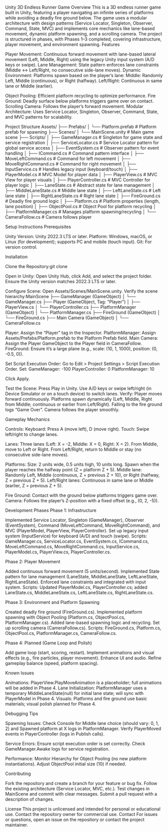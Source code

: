 Unity 3D Endless Runner Game
Overview
This is a 3D endless runner game built in Unity, featuring a player navigating an infinite series of platforms while avoiding a deadly fire ground below. The game uses a modular architecture with design patterns (Service Locator, Singleton, Observer, Command, State, MVC) and implements core mechanics like lane-based movement, dynamic platform spawning, and a scrolling camera. The project is structured in phases, with Phases 1–3 completed, covering infrastructure, player movement, and environment spawning.
Features

Player Movement: Continuous forward movement with lane-based lateral movement (Left, Middle, Right) using the legacy Unity input system (A/D keys or swipe).
Lane Management: State pattern enforces lane constraints (Middle ↔ Left/Right, no consecutive side-lane moves).
Dynamic Environment: Platforms spawn based on the player’s lane:
Middle: Randomly Left, Middle (continuous), or Right (halfway).
Left/Right: Continuous in same lane or Middle (earlier).


Object Pooling: Efficient platform recycling to optimize performance.
Fire Ground: Deadly surface below platforms triggers game over on contact.
Scrolling Camera: Follows the player’s forward movement.
Modular Architecture: Uses Service Locator, Singleton, Observer, Command, State, and MVC patterns for scalability.

Project Structure
Assets/
├── Prefabs/
│   └── Platform.prefab         # Platform prefab for spawning
├── Scenes/
│   └── MainScene.unity        # Main game scene
├── Scripts/
│   ├── GameManager.cs         # Singleton for game state and service registration
│   ├── ServiceLocator.cs      # Service Locator pattern for global service access
│   ├── EventSystem.cs         # Observer pattern for event handling
│   ├── ICommand.cs            # Command pattern interface
│   ├── MoveLeftCommand.cs     # Command for left movement
│   ├── MoveRightCommand.cs    # Command for right movement
│   ├── InputService.cs        # Handles legacy input (keyboard/touch)
│   ├── PlayerModel.cs         # MVC Model for player data
│   ├── PlayerView.cs          # MVC View for player visuals
│   ├── PlayerController.cs    # MVC Controller for player logic
│   ├── LaneState.cs           # Abstract state for lane management
│   ├── MiddleLaneState.cs     # Middle lane state
│   ├── LeftLaneState.cs       # Left lane state
│   ├── RightLaneState.cs      # Right lane state
│   ├── FireGround.cs          # Deadly fire ground logic
│   ├── Platform.cs            # Platform properties (length, lane position)
│   ├── ObjectPool.cs          # Object Pool for platform recycling
│   ├── PlatformManager.cs     # Manages platform spawning/recycling
│   └── CameraFollow.cs        # Camera follows player

Setup Instructions
Prerequisites

Unity Version: Unity 2022.3 LTS or later.
Platform: Windows, macOS, or Linux (for development); supports PC and mobile (touch input).
Git: For version control.

Installation

Clone the Repository:git clone <repository-url>


Open in Unity:
Open Unity Hub, click Add, and select the project folder.
Ensure the Unity version matches 2022.3 LTS or later.


Configure Scene:
Open Assets/Scenes/MainScene.unity.
Verify the scene hierarchy:MainScene
├── GameManager (GameObject)
│   └── GameManager.cs
├── Player (GameObject, Tag: "Player")
│   ├── PlayerView.cs
│   └── PlayerController.cs
├── PlatformManager (GameObject)
│   └── PlatformManager.cs
├── FireGround (GameObject)
│   └── FireGround.cs
├── Main Camera (GameObject)
│   └── CameraFollow.cs


Player: Assign the “Player” tag in the Inspector.
PlatformManager: Assign Assets/Prefabs/Platform.prefab to the Platform Prefab field.
Main Camera: Assign the Player GameObject to the Player field in CameraFollow.
FireGround: Ensure it’s a large plane (e.g., scale: (10, 1, 1000), position: (0, -0.5, 0)).


Set Script Execution Order:
Go to Edit > Project Settings > Script Execution Order.
Set:
GameManager: -100
PlayerController: 0
PlatformManager: 10


Click Apply.


Test the Scene:
Press Play in Unity.
Use A/D keys or swipe left/right (in Device Simulator or on a touch device) to switch lanes.
Verify:
Player moves forward continuously.
Platforms spawn dynamically (Left, Middle, Right from Middle; continuous or earlier from Left/Right).
Falling to the fire ground logs “Game Over”.
Camera follows the player smoothly.





Gameplay Mechanics

Controls:
Keyboard: Press A (move left), D (move right).
Touch: Swipe left/right to change lanes.


Lanes: Three lanes (Left: X = -2, Middle: X = 0, Right: X = 2).
From Middle, move to Left or Right.
From Left/Right, return to Middle or stay (no consecutive side-lane moves).


Platforms:
Size: 2 units wide, 0.5 units high, 10 units long.
Spawn when the player reaches the halfway point (Z = platform Z + 5).
Middle lane: Randomly Left, Middle (continuous, Z = previous Z + 10), or Right (halfway, Z = previous Z + 5).
Left/Right lanes: Continuous in same lane or Middle (earlier, Z = previous Z + 5).


Fire Ground: Contact with the ground below platforms triggers game over.
Camera: Follows the player’s Z-position with a fixed offset (e.g., (0, 2, -5)).

Development Phases
Phase 1: Infrastructure

Implemented Service Locator, Singleton (GameManager), Observer (EventSystem), Command (MoveLeftCommand, MoveRightCommand), and MVC (PlayerModel, PlayerView, PlayerController).
Set up legacy input system (InputService) for keyboard (A/D) and touch (swipe).
Scripts: GameManager.cs, ServiceLocator.cs, EventSystem.cs, ICommand.cs, MoveLeftCommand.cs, MoveRightCommand.cs, InputService.cs, PlayerModel.cs, PlayerView.cs, PlayerController.cs.

Phase 2: Player Movement

Added continuous forward movement (5 units/second).
Implemented State pattern for lane management (LaneState, MiddleLaneState, LeftLaneState, RightLaneState).
Enforced lane constraints and integrated with input system.
Scripts: Updated PlayerModel.cs, PlayerController.cs; added LaneState.cs, MiddleLaneState.cs, LeftLaneState.cs, RightLaneState.cs.

Phase 3: Environment and Platform Spawning

Created deadly fire ground (FireGround.cs).
Implemented platform spawning with Object Pooling (Platform.cs, ObjectPool.cs, PlatformManager.cs).
Added lane-based spawning logic and recycling.
Set up scrolling camera (CameraFollow.cs).
Scripts: FireGround.cs, Platform.cs, ObjectPool.cs, PlatformManager.cs, CameraFollow.cs.

Phase 4: Planned (Game Loop and Polish)

Add game loop (start, scoring, restart).
Implement animations and visual effects (e.g., fire particles, player movement).
Enhance UI and audio.
Refine gameplay balance (speed, platform spacing).

Known Issues

Animations: PlayerView.PlayMoveAnimation is a placeholder; full animations will be added in Phase 4.
Lane Initialization: PlatformManager uses a temporary MiddleLaneState(null) for initial lane state; will sync with PlayerModel in Phase 4.
Visuals: Platforms and fire ground use basic materials; visual polish planned for Phase 4.

Debugging Tips

Spawning Issues:
Check Console for Middle lane choice (should vary: 0, 1, 2) and Spawned platform at X logs in PlatformManager.
Verify PlayerMoved events in PlayerController (logs in Publish calls).


Service Errors:
Ensure script execution order is set correctly.
Check GameManager.Awake logs for service registration.


Performance:
Monitor Hierarchy for Object Pooling (no new platform instantiations).
Adjust ObjectPool initial size (10) if needed.



Contributing

Fork the repository and create a branch for your feature or bug fix.
Follow the existing architecture (Service Locator, MVC, etc.).
Test changes in MainScene and commit with clear messages.
Submit a pull request with a description of changes.

License
This project is unlicensed and intended for personal or educational use. Contact the repository owner for commercial use.
Contact
For issues or questions, open an issue on the repository or contact the project maintainer.
